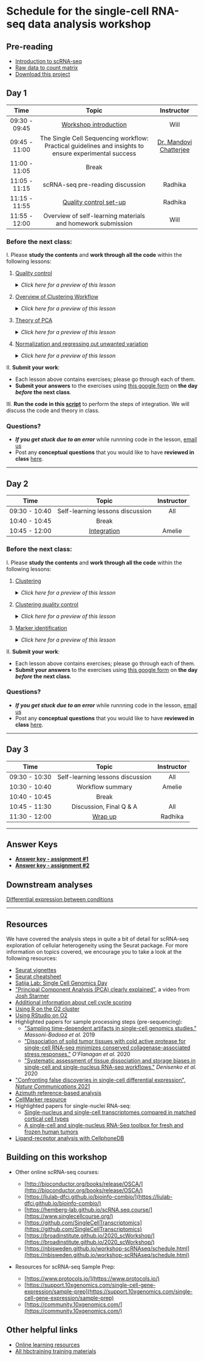 # Schedule for the single-cell RNA-seq data analysis workshop

## Pre-reading

* [Introduction to scRNA-seq](../lessons/01_intro_to_scRNA-seq.md)
* [Raw data to count matrix](../lessons/02_SC_generation_of_count_matrix.md)
* [Download this project](https://www.dropbox.com/s/we1gmyb9c8jej2u/single_cell_rnaseq.zip?dl=1)

## Day 1

| Time |  Topic  | Instructor |
|:-----------:|:----------:|:--------:|
| 09:30 - 09:45 | [Workshop introduction](../slides/Intro_to_workshop_all.pdf) | Will |
| 09:45 - 11:00| The Single Cell Sequencing workflow: Practical guidelines and insights to ensure experimental success | [Dr. Mandovi Chatterjee](https://singlecellcore.hms.harvard.edu/people/mandovi-chatterjee-phd) |
| 11:00 - 11:05 | Break |
| 11:05 - 11:15 | scRNA-seq pre-reading discussion | Radhika |
| 11:15 - 11:55 | [Quality control set-up](../lessons/03_SC_quality_control-setup.md) | Radhika |
| 11:55 - 12:00 | Overview of self-learning materials and homework submission | Will |


### Before the next class:

I. Please **study the contents** and **work through all the code** within the following lessons:
   1. [Quality control](../lessons/04_SC_quality_control.md)
      <details>
       <summary><i>Click here for a preview of this lesson</i></summary>
         <br>Before you start any analysis, it’s important to know whether or not you have good quality cells. At these early stages you can flag or remove samples that could produce erroneous results downstream. <br><br>In this lesson you will:<br>
             - Compute essential QC metrics for each sample<br>
             - Create plots to visualize metrics per sample<br>
             - Critically evaluate each plot and learn what each QC metric means<br><br>
        </details>

   2. [Overview of Clustering Workflow](../lessons/postQC_workflow.md)
      <details>
       <summary><i>Click here for a preview of this lesson</i></summary>
         <br>QC is complete, what's next?
         <br><br>In this lesson you will get a brief overview of the next steps in the scRNA-seq analysis workflow. It's good to have a big picture understanding before we get into the nitty gritty details!<br><br>
         </details>
         
   3. [Theory of PCA](../lessons/05_theory_of_PCA.md)
      <details>
       <summary><i>Click here for a preview of this lesson</i></summary>
         <br>Before we can begin the next steps of the workflow, we need to make sure you have a good understanding of Principal Components Analysis (PCA). This methodv will be utilized in the scRNA-seq analysis workflow, and this foundation will help you better navigate those steps and interpretation of results.<br><br>
        </details>
        
   4. [Normalization and regressing out unwanted variation](../lessons/06_SC_SCT_normalization.md)
      <details>
       <summary><i>Click here for a preview of this lesson</i></summary>
         <br>During the analysis we will be making lots of comparisons; between cells, between samples, or both. To make accurate comparisons of gene expression we need to first perform normalization. We also want to make sure that the differences we find are a true biolgical effect and not a result of other sources of unwanted variation . <br><br>In this lesson you will:<br>
            - Assess your data for any unwanted variation<br>
            - Normalize the data while also regressing out any identified sources of unwanted variation <br><br>
        </details>
         

II. **Submit your work**:
   * Each lesson above contains exercises; please go through each of them.
   * **Submit your answers** to the exercises using [this google form](https://docs.google.com/forms/d/e/1FAIpQLSf4zw37eUcuNCmHxCLikg3JENoxGWIuv5c_5pqHdYNId81Arg/viewform) on **the day *before* the next class**.
   
III. **Run the code in this [script](https://github.com/hbctraining/scRNA-seq_online/raw/master/scripts/integration_code.R)** to perform the steps of integration. We will discuss the code and theory in class.

### Questions?
* ***If you get stuck due to an error*** while runnning code in the lesson, [email us](mailto:hbctraining@hsph.harvard.edu) 
* Post any **conceptual questions** that you would like to have **reviewed in class** [here](https://PollEv.com/hbctraining945).

***

## Day 2

| Time |  Topic  | Instructor |
|:-----------:|:----------:|:--------:|
| 09:30 - 10:40 | Self-learning lessons discussion | All |
| 10:40 - 10:45 | Break |
| 10:45 - 12:00| [Integration](../lessons/06_integration.md) | Amelie |

### Before the next class:
I. Please **study the contents** and **work through all the code** within the following lessons:
   1. [Clustering](../lessons/07_SC_clustering_cells_SCT.md)
      <details>
       <summary><i>Click here for a preview of this lesson</i></summary>
         <br>From the UMAP visualization of our data  we can see that the cells are positioned into groups. Our next task is to isolate clusters of cells that are most similar to one another based on gene expression. <br><br>In this lesson you will:<br>
             - Learn the theory behind clustering and how it is performed in Seurat<br>
             - Cluster cells and visualize them on the UMAP<br>
        </details>

   2. [Clustering quality control](../lessons/08_SC_clustering_quality_control.md)
      <details>
       <summary><i>Click here for a preview of this lesson</i></summary>
         <br>After separating cells into clusters, it is crtical to evaluate whether they are biologically meaningful or not. At this point we can also decide if we need to re-cluster and/or potentialy go back to a previous QC step.
         <br><br>In this lesson you will:<br>
           - Check to see that clusters are not influenced by uninteresting sources of variation<br>
           - Check to see whether the major principal components are driving the different clusters<br>
           - Explore the cell type identities by looking at the expression for known markers across the clusters.<br>
        </details>
         
   3. [Marker identification](../lessons/09_merged_SC_marker_identification.md)
      <details>
       <summary><i>Click here for a preview of this lesson</i></summary>
         <br>By this point, you have defined most of your clusters as representative populations of particular cell types. However, there may still some uncertanity and/or unknowns. This step in workflow is about using the gene expression data to identify genes that exhibit a significantly higher (or lower) level of expression for a partcular cluster of cells. <br><br>In this lesson, we idenitfy these lists of genes and use them to:<br>
           - Verify the identity of certain clusters <br>
           - Help surmise the identity of any unknown clusters<br>
        </details>


II. **Submit your work**:
   * Each lesson above contains exercises; please go through each of them.
   * **Submit your answers** to the exercises using [this google form](https://docs.google.com/forms/d/e/1FAIpQLSd8-k5YwfQekQQdFuDVPhGCy-eK70CqPiUkDNYDeWSEQYBAZg/viewform?usp=sf_link) on **the day *before* the next class**.

### Questions?
* ***If you get stuck due to an error*** while runnning code in the lesson, [email us](mailto:hbctraining@hsph.harvard.edu) 
* Post any **conceptual questions** that you would like to have **reviewed in class** [here](https://PollEv.com/hbctraining945).

***

## Day 3

| Time |  Topic  | Instructor |
|:-----------:|:----------:|:--------:|
| 09:30 - 10:30 | Self-learning lessons discussion | All |
| 10:30 - 10:40 | Workflow summary | Amelie |
| 10:40 - 10:45 | Break |
| 10:45 - 11:30 | Discussion, Final Q & A | All |
| 11:30 - 12:00 | [Wrap up](../slides/Workshop_wrapup.pdf) | Radhika |

***

## Answer Keys

* **[Answer key - assignment #1](../homework/Day1_exercise_answer_key.md)**
* **[Answer key - assignment #2](../homework/Day2_exercise_answer_key.R)**

## Downstream analyses

[Differential expression between conditions](../lessons/pseudobulk_DESeq2_scrnaseq.md)

***

## Resources
We have covered the analysis steps in quite a bit of detail for scRNA-seq exploration of cellular heterogeneity using the Seurat package. For more information on topics covered, we encourage you to take a look at the following resources:

* [Seurat vignettes](https://satijalab.org/seurat/vignettes.html)
* [Seurat cheatsheet](https://satijalab.org/seurat/essential_commands.html)
* [Satija Lab: Single Cell Genomics Day](https://satijalab.org/scgd21/)
* ["Principal Component Analysis (PCA) clearly explained"](https://www.youtube.com/watch?v=_UVHneBUBW0), a video from [Josh Starmer](https://twitter.com/joshuastarmer)
* [Additional information about cell cycle scoring](../lessons/cell_cycle_scoring.md)
* [Using R on the O2 cluster](https://hbctraining.github.io/Intro-to-Unix-QMB/lessons/R_on_o2.html)
* [Using RStudio on O2](https://harvardmed.atlassian.net/wiki/spaces/O2/pages/1623425967/RStudio+on+O2)
* Highlighted papers for sample processing steps (pre-sequencing):
  - ["Sampling time-dependent artifacts in single-cell genomics studies."](https://genomebiology.biomedcentral.com/articles/10.1186/s13059-020-02032-0) *Massoni-Badosa et al.* 2019
  - ["Dissociation of solid tumor tissues with cold active protease for single-cell RNA-seq minimizes conserved collagenase-associated stress responses."](https://genomebiology.biomedcentral.com/articles/10.1186/s13059-019-1830-0) *O'Flanagan et al.* 2020
  - ["Systematic assessment of tissue dissociation and storage biases in single-cell and single-nucleus RNA-seq workflows."](https://genomebiology.biomedcentral.com/articles/10.1186/s13059-020-02048-6) *Denisenko et al.* 2020
* ["Confronting false discoveries in single-cell differential expression", _Nature Communications_ 2021](https://www.nature.com/articles/s41467-021-25960-2)
* [Azimuth reference-based analysis](https://azimuth.hubmapconsortium.org/)
* [CellMarker resource](http://biocc.hrbmu.edu.cn/CellMarker/)
* Highlighted papers for single-nuclei RNA-seq:
  - [Single-nucleus and single-cell transcriptomes compared in matched cortical cell types](https://www.ncbi.nlm.nih.gov/pmc/articles/PMC6306246/)
  - [A single-cell and single-nucleus RNA-Seq toolbox for fresh and frozen human tumors](https://www.nature.com/articles/s41591-020-0844-1)
* [Ligand-receptor analysis with CellphoneDB](https://www.nature.com/articles/s41576-020-00292-x)


## Building on this workshop

* Other online scRNA-seq courses:
  - [http://bioconductor.org/books/release/OSCA/](http://bioconductor.org/books/release/OSCA/)
  - [https://liulab-dfci.github.io/bioinfo-combio/](https://liulab-dfci.github.io/bioinfo-combio/)
  - [https://hemberg-lab.github.io/scRNA.seq.course/](https://www.singlecellcourse.org/)
  - [https://github.com/SingleCellTranscriptomics](https://github.com/SingleCellTranscriptomics)
  - [https://broadinstitute.github.io/2020_scWorkshop/](https://broadinstitute.github.io/2020_scWorkshop/)
  - [https://nbisweden.github.io/workshop-scRNAseq/schedule.html](https://nbisweden.github.io/workshop-scRNAseq/schedule.html)

* Resources for scRNA-seq Sample Prep:
  - [https://www.protocols.io/](https://www.protocols.io/)
  - [https://support.10xgenomics.com/single-cell-gene-expression/sample-prep](https://support.10xgenomics.com/single-cell-gene-expression/sample-prep)
  - [https://community.10xgenomics.com/](https://community.10xgenomics.com/)

## Other helpful links
* [Online learning resources](https://hbctraining.github.io/bioinformatics_online/lists/online_trainings.html)
* [All hbctraining training materials](https://hbctraining.github.io/main)



